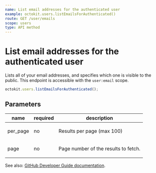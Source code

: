 ```yaml
---
name: List email addresses for the authenticated user
example: octokit.users.listEmailsForAuthenticated()
route: GET /user/emails
scope: users
type: API method
---
```


# List email addresses for the authenticated user

Lists all of your email addresses, and specifies which one is visible to the public. This endpoint is accessible with the `user:email` scope.

```js
octokit.users.listEmailsForAuthenticated();
```

## Parameters

<table>
  <thead>
    <tr>
      <th>name</th>
      <th>required</th>
      <th>description</th>
    </tr>
  </thead>
  <tbody>
    <tr><td>per_page</td><td>no</td><td>

Results per page (max 100)

</td></tr>
<tr><td>page</td><td>no</td><td>

Page number of the results to fetch.

</td></tr>
  </tbody>
</table>

See also: [GitHub Developer Guide documentation](https://developer.github.com/v3/users/emails/#list-email-addresses-for-the-authenticated-user).
